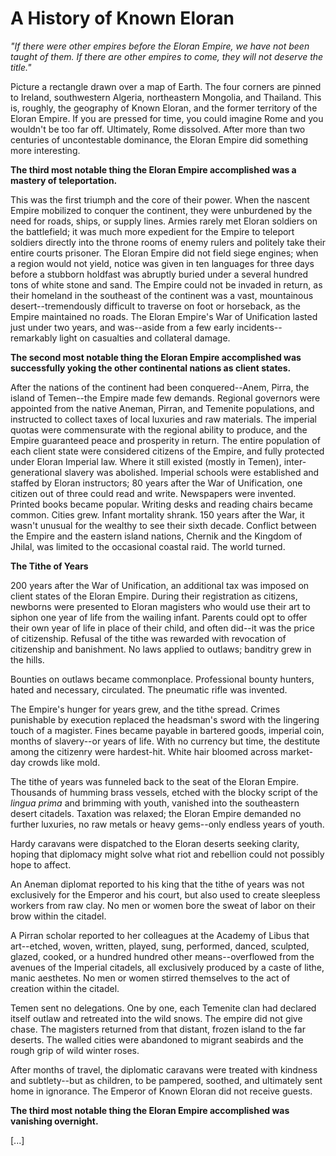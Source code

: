 # A History of Known Eloran

*"If there were other empires before the Eloran Empire, we have not been taught of them. If there are other empires to come, they will not deserve the title."*

Picture a rectangle drawn over a map of Earth. The four corners are pinned to Ireland, southwestern Algeria, northeastern Mongolia, and Thailand. This is, roughly, the geography of Known Eloran, and the former territory of the Eloran Empire. If you are pressed for time, you could imagine Rome and you wouldn't be too far off. Ultimately, Rome dissolved. After more than two centuries of uncontestable dominance, the Eloran Empire did something more interesting.

**The third most notable thing the Eloran Empire accomplished was a mastery of teleportation.** 

This was the first triumph and the core of their power. When the nascent Empire mobilized to conquer the continent, they were unburdened by the need for roads, ships, or supply lines. Armies rarely met Eloran soldiers on the battlefield; it was much more expedient for the Empire to teleport soldiers directly into the throne rooms of enemy rulers and politely take their entire courts prisoner. The Eloran Empire did not field siege engines; when a region would not yield, notice was given in ten languages for three days before a stubborn holdfast was abruptly buried under a several hundred tons of white stone and sand. The Empire could not be invaded in return, as their homeland in the southeast of the continent was a vast, mountainous desert--tremendously difficult to traverse on foot or horseback, as the Empire maintained no roads. The Eloran Empire's War of Unification lasted just under two years, and was--aside from a few early incidents--remarkably light on casualties and collateral damage. 

**The second most notable thing the Eloran Empire accomplished was successfully yoking the other continental nations as client states.**

After the nations of the continent had been conquered--Anem, Pirra, the island of Temen--the Empire made few demands. Regional governors were appointed from the native Aneman, Pirran, and Temenite populations, and instructed to collect taxes of local luxuries and raw materials. The imperial quotas were commensurate with the regional ability to produce, and the Empire guaranteed peace and prosperity in return. The entire population of each client state were considered citizens of the Empire, and fully protected under Eloran Imperial law. Where it still existed (mostly in Temen), inter-generational slavery was abolished. Imperial schools were established and staffed by Eloran instructors; 80 years after the War of Unification, one citizen out of three could read and write. Newspapers were invented. Printed books became popular. Writing desks and reading chairs became common. Cities grew. Infant mortality shrank. 150 years after the War, it wasn't unusual for the wealthy to see their sixth decade. Conflict between the Empire and the eastern island nations, Chernik and the Kingdom of Jhilal, was limited to the occasional coastal raid. The world turned.

**The Tithe of Years**

200 years after the War of Unification, an additional tax was imposed on client states of the Eloran Empire. During their registration as citizens, newborns were presented to Eloran magisters who would use their art to siphon one year of life from the wailing infant. Parents could opt to offer their own year of life in place of their child, and often did--it was the price of citizenship. Refusal of the tithe was rewarded with revocation of citizenship and banishment. No laws applied to outlaws; banditry grew in the hills.

Bounties on outlaws became commonplace. Professional bounty hunters, hated and necessary, circulated. The pneumatic rifle was invented.

The Empire's hunger for years grew, and the tithe spread. Crimes punishable by execution replaced the headsman's sword with the lingering touch of a magister. Fines became payable in bartered goods, imperial coin, months of slavery--or years of life. With no currency but time, the destitute among the citizenry were hardest-hit. White hair bloomed across market-day crowds like mold.

The tithe of years was funneled back to the seat of the Eloran Empire. Thousands of humming brass vessels, etched with the blocky script of the _lingua prima_ and brimming with youth, vanished into the southeastern desert citadels. Taxation was relaxed; the Eloran Empire demanded no further luxuries, no raw metals or heavy gems--only endless years of youth.

Hardy caravans were dispatched to the Eloran deserts seeking clarity, hoping that diplomacy might solve what riot and rebellion could not possibly hope to affect. 

An Aneman diplomat reported to his king that the tithe of years was not exclusively for the Emperor and his court, but also used to create sleepless workers from raw clay. No men or women bore the sweat of labor on their brow within the citadel. 

A Pirran scholar reported to her colleagues at the Academy of Libus that art--etched, woven, written, played, sung, performed, danced, sculpted, glazed, cooked, or a hundred hundred other means--overflowed from the avenues of the Imperial citadels, all exclusively produced by a caste of lithe, manic aesthetes. No men or women stirred themselves to the act of creation within the citadel.

Temen sent no delegations. One by one, each Temenite clan had declared itself outlaw and retreated into the wild snows. The empire did not give chase. The magisters returned from that distant, frozen island to the far deserts. The walled cities were abandoned to migrant seabirds and the rough grip of wild winter roses. 

After months of travel, the diplomatic caravans were treated with kindness and subtlety--but as children, to be pampered, soothed, and ultimately sent home in ignorance. The Emperor of Known Eloran did not receive guests.

**The third most notable thing the Eloran Empire accomplished was vanishing overnight.**

[...]